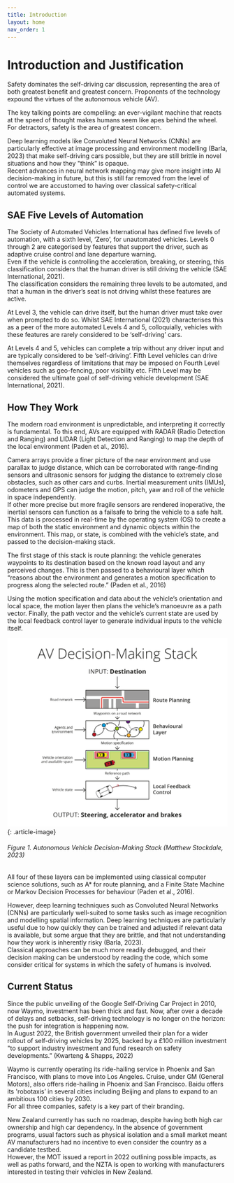 ```yaml
---
title: Introduction
layout: home
nav_order: 1
---
```


# Introduction and Justification

Safety dominates the self-driving car discussion, representing the area of both greatest benefit and greatest concern. Proponents of the technology expound the virtues of the autonomous vehicle (AV).

The key talking points are compelling: an ever-vigilant machine that reacts at the speed of thought makes humans seem like apes behind the wheel. For detractors, safety is the area of greatest concern.

Deep learning models like Convoluted Neural Networks (CNNs) are particularly effective at image processing and environment modelling (Barla, 2023) that make self-driving cars possible, but they are still brittle in novel situations and how they "think” is opaque.  
Recent advances in neural network mapping may give more insight into AI decision-making in future, but this is still far removed from the level of control we are accustomed to having over classical safety-critical automated systems.

## SAE Five Levels of Automation

The Society of Automated Vehicles International has defined five levels of automation, with a sixth level, ‘Zero’, for unautomated vehicles. Levels 0 through 2 are categorised by features that support the driver, such as adaptive cruise control and lane departure warning.  
Even if the vehicle is controlling the acceleration, breaking, or steering, this classification considers that the human driver is still driving the vehicle (SAE International, 2021).  
The classification considers the remaining three levels to be automated, and that a human in the driver’s seat is not driving whilst these features are active.

At Level 3, the vehicle can drive itself, but the human driver must take over when prompted to do so. Whilst SAE International (2021) characterises this as a peer of the more automated Levels 4 and 5, colloquially, vehicles with these features are rarely considered to be ‘self-driving’ cars.

At Levels 4 and 5, vehicles can complete a trip without any driver input and are typically considered to be ‘self-driving’. Fifth Level vehicles can drive themselves regardless of limitations that may be imposed on Fourth Level vehicles such as geo-fencing, poor visibility etc.
Fifth Level may be considered the ultimate goal of self-driving vehicle development (SAE International, 2021).

## How They Work

The modern road environment is unpredictable, and interpreting it correctly is fundamental. To this end, AVs are equipped with RADAR (Radio Detection and Ranging) and LIDAR (Light Detection and Ranging) to map the depth of the local environment (Paden et al., 2016).

Camera arrays provide a finer picture of the near environment and use parallax to judge distance, which can be corroborated with range-finding sensors and ultrasonic sensors for judging the distance to extremely close obstacles, such as other cars and curbs. Inertial measurement units (IMUs), odometers and GPS can judge the motion, pitch, yaw and roll of the vehicle in space independently.  
If other more precise but more fragile sensors are rendered inoperative, the inertial sensors can function as a failsafe to bring the vehicle to a safe halt.
This data is processed in real-time by the operating system (OS) to create a map of both the static environment and dynamic objects within the environment. This map, or state, is combined with the vehicle’s state, and passed to the decision-making stack.

The first stage of this stack is route planning: the vehicle generates waypoints to its destination based on the known road layout and any perceived changes. This is then passed to a behavioural layer which “reasons about the environment and generates a motion specification to progress along the selected route.” (Paden et al., 2016)

Using the motion specification and data about the vehicle’s orientation and local space, the motion layer then plans the vehicle’s manoeuvre as a path vector. Finally, the path vector and the vehicle’s current state are used by the local feedback control layer to generate individual inputs to the vehicle itself.

![AV Decision-Making Stack](/assets/images/av_decision-making_stack.png)
{: .article-image}

###### Figure 1. Autonomous Vehicle Decision-Making Stack (Matthew Stockdale, 2023)

All four of these layers can be implemented using classical computer science solutions, such as A* for route planning, and a Finite State Machine or Markov Decision Processes for behaviour (Paden et al., 2016).

However, deep learning techniques such as Convoluted Neural Networks (CNNs) are particularly well-suited to some tasks such as image recognition and modelling spatial information. Deep learning techniques are particularly useful due to how quickly they can be trained and adjusted if relevant data is available, but some argue that they are brittle, and that not understanding how they work is inherently risky (Barla, 2023).  
Classical approaches can be much more readily debugged, and their decision making can be understood by reading the code, which some consider critical for systems in which the safety of humans is involved.

## Current Status

Since the public unveiling of the Google Self-Driving Car Project in 2010, now Waymo, investment has been thick and fast. Now, after over a decade of delays and setbacks, self-driving technology is no longer on the horizon: the push for integration is happening now.  
In August 2022, the British government unveiled their plan for a wider rollout of self-driving vehicles by 2025, backed by a £100 million investment "to support industry investment and fund research on safety developments.” (Kwarteng & Shapps, 2022)

Waymo is currently operating its ride-hailing service in Phoenix and San Francisco, with plans to move into Los Angeles. Cruise, under GM (General Motors), also offers ride-hailing in Phoenix and San Francisco. Baidu offers its 'robotaxis’ in several cities including Beijing and plans to expand to an ambitious 100 cities by 2030.  
For all three companies, safety is a key part of their branding.

New Zealand currently has such no roadmap, despite having both high car ownership and high car dependency. In the absence of government programs, usual factors such as physical isolation and a small market meant AV manufacturers had no incentive to even consider the country as a candidate testbed.  
However, the MOT issued a report in 2022 outlining possible impacts, as well as paths forward, and the NZTA is open to working with manufacturers interested in testing their vehicles in New Zealand.
